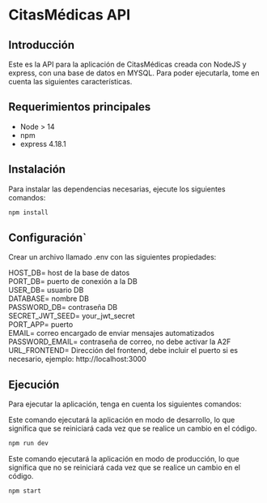 # CitasMédicas API

## Introducción

Este es la API para la aplicación de CitasMédicas creada con NodeJS y express, con una base de datos en MYSQL. Para poder ejecutarla, tome en cuenta las siguientes características.

## Requerimientos principales

- Node > 14
- npm
- express 4.18.1

## Instalación

Para instalar las dependencias necesarias, ejecute los siguientes comandos:

```bash
npm install
```
## Configuración`
Crear un archivo llamado .env con las siguientes propiedades:


HOST_DB= host de la base de datos\
PORT_DB= puerto de conexión a la DB\
USER_DB= usuario DB\
DATABASE= nombre DB\
PASSWORD_DB= contraseña DB\
SECRET_JWT_SEED= your_jwt_secret\
PORT_APP= puerto\
EMAIL= correo encargado de enviar mensajes automatizados\
PASSWORD_EMAIL= contraseña de correo, no debe activar la A2F
URL_FRONTEND= Dirección del frontend, debe incluir el puerto si es necesario, ejemplo: http://localhost:3000

## Ejecución

Para ejecutar la aplicación, tenga en cuenta los siguientes comandos:


Este comando ejecutará la aplicación en modo de desarrollo, lo que significa que se reiniciará cada vez que se realice un cambio en el código.
```bash
npm run dev
```

Este comando ejecutará la aplicación en modo de producción, lo que significa que no se reiniciará cada vez que se realice un cambio en el código.
```bash
npm start
```


